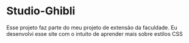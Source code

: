 # Studio-Ghibli
Esse projeto faz parte do meu projeto de extensão da faculdade. Eu desenvolvi esse site com o intuito de aprender mais sobre estilos CSS
